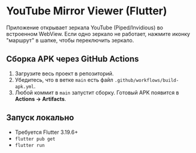# YouTube Mirror Viewer (Flutter)

Приложение открывает зеркала YouTube (Piped/Invidious) во встроенном WebView.
Если одно зеркало не работает, нажмите иконку "маршрут" в шапке, чтобы переключить зеркало.

## Сборка APK через GitHub Actions
1. Загрузите весь проект в репозиторий.
2. Убедитесь, что в ветке `main` есть файл `.github/workflows/build-apk.yml`.
3. Любой коммит в `main` запустит сборку. Готовый APK появится в **Actions → Artifacts**.

## Запуск локально
- Требуется Flutter 3.19.6+
- `flutter pub get`
- `flutter run`
